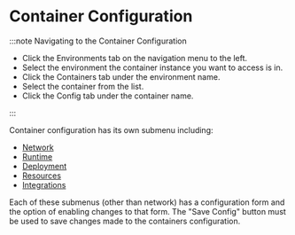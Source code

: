# Container Configuration 

:::note Navigating to the Container Configuration

- Click the Environments tab on the navigation menu to the left.
- Select the environment the container instance you want to access is in.
- Click the Containers tab under the environment name.
- Select the container from the list.
- Click the Config tab under the container name.

:::

Container configuration has its own submenu including:

- [Network](/docs/containers/configuration/networking)
- [Runtime](/docs/containers/configuration/runtime)
- [Deployment](/docs/containers/configuration/deployment)
- [Resources](/docs/containers/configuration/resources)
- [Integrations](/docs/containers/configuration/integrations)

Each of these submenus (other than network) has a configuration form and the option of enabling changes to that form. The "Save Config" button must be used to save changes made to the containers configuration.
